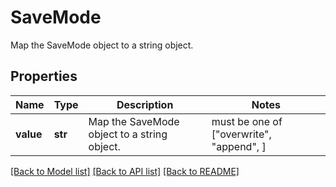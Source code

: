 # SaveMode

Map the SaveMode object to a string object.

## Properties
Name | Type | Description | Notes
------------ | ------------- | ------------- | -------------
**value** | **str** | Map the SaveMode object to a string object. |  must be one of ["overwrite", "append", ]

[[Back to Model list]](../README.md#documentation-for-models) [[Back to API list]](../README.md#documentation-for-api-endpoints) [[Back to README]](../README.md)



